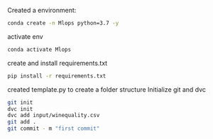 Created a environment:

```bash
conda create -n Mlops python=3.7 -y
```

activate env
```bash
conda activate Mlops
```

create and install requirements.txt
```bash
pip install -r requirements.txt
```

created template.py to create a folder structure
Initialize git and dvc

```bash
git init
dvc init
dvc add input/winequality.csv
git add .
git commit - m "first commit"
```

